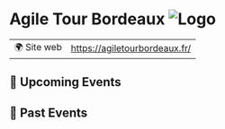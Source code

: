 # Agile Tour Bordeaux ![Logo](https://example.com/logo-agile-tour-bordeaux.png)

|                                |     |
| ------------------------------ | --- |
| 🌍 Site web                    | https://agiletourbordeaux.fr/ |

<!-- EVENTS:START -->
## 📅 Upcoming Events

## 📆 Past Events
<!-- EVENTS:END -->